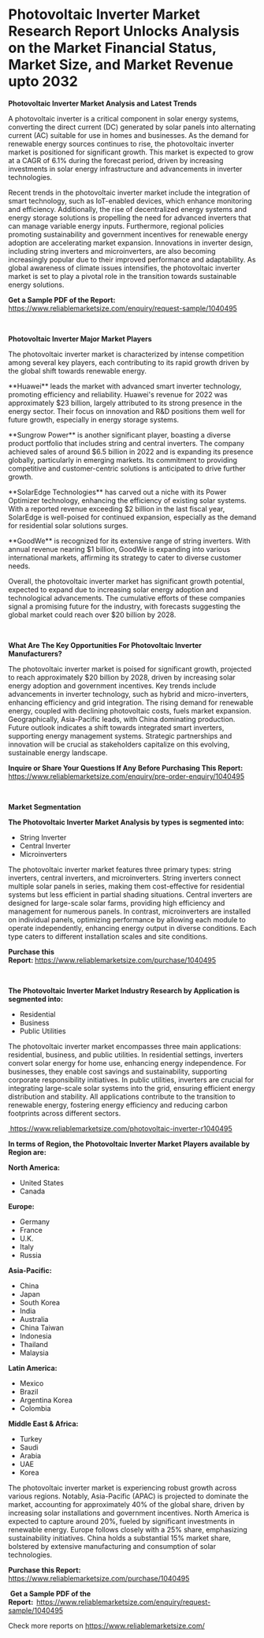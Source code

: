 <p><h1>Photovoltaic Inverter Market Research Report Unlocks Analysis on the Market Financial Status, Market Size, and Market Revenue upto 2032</h1></p><p><strong>Photovoltaic Inverter Market Analysis and Latest Trends</strong></p>
<p><p>A photovoltaic inverter is a critical component in solar energy systems, converting the direct current (DC) generated by solar panels into alternating current (AC) suitable for use in homes and businesses. As the demand for renewable energy sources continues to rise, the photovoltaic inverter market is positioned for significant growth. This market is expected to grow at a CAGR of 6.1% during the forecast period, driven by increasing investments in solar energy infrastructure and advancements in inverter technologies.</p><p>Recent trends in the photovoltaic inverter market include the integration of smart technology, such as IoT-enabled devices, which enhance monitoring and efficiency. Additionally, the rise of decentralized energy systems and energy storage solutions is propelling the need for advanced inverters that can manage variable energy inputs. Furthermore, regional policies promoting sustainability and government incentives for renewable energy adoption are accelerating market expansion. Innovations in inverter design, including string inverters and microinverters, are also becoming increasingly popular due to their improved performance and adaptability. As global awareness of climate issues intensifies, the photovoltaic inverter market is set to play a pivotal role in the transition towards sustainable energy solutions.</p></p>
<p><strong>Get a Sample PDF of the Report:&nbsp;</strong> <a href="https://www.reliablemarketsize.com/enquiry/request-sample/1040495?utm_campaign=3536&utm_medium=2&utm_source=Github&utm_content=ia&utm_term=06042025&utm_id=photovoltaic-inverter">https://www.reliablemarketsize.com/enquiry/request-sample/1040495</a></p>
<p>&nbsp;</p>
<p><strong>Photovoltaic Inverter Major Market Players</strong></p>
<p><p>The photovoltaic inverter market is characterized by intense competition among several key players, each contributing to its rapid growth driven by the global shift towards renewable energy.</p><p>**Huawei** leads the market with advanced smart inverter technology, promoting efficiency and reliability. Huawei's revenue for 2022 was approximately $23 billion, largely attributed to its strong presence in the energy sector. Their focus on innovation and R&D positions them well for future growth, especially in energy storage systems.</p><p>**Sungrow Power** is another significant player, boasting a diverse product portfolio that includes string and central inverters. The company achieved sales of around $6.5 billion in 2022 and is expanding its presence globally, particularly in emerging markets. Its commitment to providing competitive and customer-centric solutions is anticipated to drive further growth.</p><p>**SolarEdge Technologies** has carved out a niche with its Power Optimizer technology, enhancing the efficiency of existing solar systems. With a reported revenue exceeding $2 billion in the last fiscal year, SolarEdge is well-poised for continued expansion, especially as the demand for residential solar solutions surges.</p><p>**GoodWe** is recognized for its extensive range of string inverters. With annual revenue nearing $1 billion, GoodWe is expanding into various international markets, affirming its strategy to cater to diverse customer needs.</p><p>Overall, the photovoltaic inverter market has significant growth potential, expected to expand due to increasing solar energy adoption and technological advancements. The cumulative efforts of these companies signal a promising future for the industry, with forecasts suggesting the global market could reach over $20 billion by 2028.</p></p>
<p>&nbsp;</p>
<p><strong>What Are The Key Opportunities For Photovoltaic Inverter Manufacturers?</strong></p>
<p><p>The photovoltaic inverter market is poised for significant growth, projected to reach approximately $20 billion by 2028, driven by increasing solar energy adoption and government incentives. Key trends include advancements in inverter technology, such as hybrid and micro-inverters, enhancing efficiency and grid integration. The rising demand for renewable energy, coupled with declining photovoltaic costs, fuels market expansion. Geographically, Asia-Pacific leads, with China dominating production. Future outlook indicates a shift towards integrated smart inverters, supporting energy management systems. Strategic partnerships and innovation will be crucial as stakeholders capitalize on this evolving, sustainable energy landscape.</p></p>
<p><strong>Inquire or Share Your Questions If Any Before Purchasing This Report:</strong> <a href="https://www.reliablemarketsize.com/enquiry/pre-order-enquiry/1040495?utm_campaign=3536&utm_medium=2&utm_source=Github&utm_content=ia&utm_term=06042025&utm_id=photovoltaic-inverter">https://www.reliablemarketsize.com/enquiry/pre-order-enquiry/1040495</a></p>
<p>&nbsp;</p>
<p><strong>Market Segmentation</strong></p>
<p><strong>The Photovoltaic Inverter Market Analysis by types is segmented into:</strong></p>
<p><ul><li>String Inverter</li><li>Central Inverter</li><li>Microinverters</li></ul></p>
<p><p>The photovoltaic inverter market features three primary types: string inverters, central inverters, and microinverters. String inverters connect multiple solar panels in series, making them cost-effective for residential systems but less efficient in partial shading situations. Central inverters are designed for large-scale solar farms, providing high efficiency and management for numerous panels. In contrast, microinverters are installed on individual panels, optimizing performance by allowing each module to operate independently, enhancing energy output in diverse conditions. Each type caters to different installation scales and site conditions.</p></p>
<p><strong>Purchase this Report:&nbsp;</strong><a href="https://www.reliablemarketsize.com/purchase/1040495?utm_campaign=3536&utm_medium=2&utm_source=Github&utm_content=ia&utm_term=06042025&utm_id=photovoltaic-inverter">https://www.reliablemarketsize.com/purchase/1040495</a></p>
<p>&nbsp;</p>
<p><strong>The Photovoltaic Inverter Market Industry Research by Application is segmented into:</strong></p>
<p><ul><li>Residential</li><li>Business</li><li>Public Utilities</li></ul></p>
<p><p>The photovoltaic inverter market encompasses three main applications: residential, business, and public utilities. In residential settings, inverters convert solar energy for home use, enhancing energy independence. For businesses, they enable cost savings and sustainability, supporting corporate responsibility initiatives. In public utilities, inverters are crucial for integrating large-scale solar systems into the grid, ensuring efficient energy distribution and stability. All applications contribute to the transition to renewable energy, fostering energy efficiency and reducing carbon footprints across different sectors.</p></p>
<p><a href="https://www.reliablemarketsize.com/photovoltaic-inverter-r1040495?utm_campaign=3536&utm_medium=2&utm_source=Github&utm_content=ia&utm_term=06042025&utm_id=photovoltaic-inverter">&nbsp;https://www.reliablemarketsize.com/photovoltaic-inverter-r1040495</a></p>
<p><strong>In terms of Region, the Photovoltaic Inverter Market Players available by Region are:</strong></p>
<p>
    <p> <strong> North America: </strong>
        <ul>
            <li>United States</li>
            <li>Canada</li>
        </ul>
        </p> 
    <p> <strong> Europe: </strong>
        <ul>
            <li>Germany</li>
            <li>France</li>
            <li>U.K.</li>
            <li>Italy</li>
            <li>Russia</li>
        </ul>
        </p> 
    <p> <strong> Asia-Pacific: </strong>
        <ul>
            <li>China</li>
            <li>Japan</li>
            <li>South Korea</li>
            <li>India</li>
            <li>Australia</li>
            <li>China Taiwan</li>
            <li>Indonesia</li>
            <li>Thailand</li>
            <li>Malaysia</li>
        </ul>
        </p> 
    <p> <strong> Latin America: </strong>
        <ul>
            <li>Mexico</li>
            <li>Brazil</li>
            <li>Argentina Korea</li>
            <li>Colombia</li>
        </ul>
        </p> 
    <p> <strong> Middle East & Africa: </strong>
        <ul>
            <li>Turkey</li>
            <li>Saudi</li>
            <li>Arabia</li>
            <li>UAE</li>
            <li>Korea</li>
        </ul>
    </p>
    </p>
<p><p>The photovoltaic inverter market is experiencing robust growth across various regions. Notably, Asia-Pacific (APAC) is projected to dominate the market, accounting for approximately 40% of the global share, driven by increasing solar installations and government incentives. North America is expected to capture around 20%, fueled by significant investments in renewable energy. Europe follows closely with a 25% share, emphasizing sustainability initiatives. China holds a substantial 15% market share, bolstered by extensive manufacturing and consumption of solar technologies.</p></p>
<p><strong>Purchase this Report: </strong><a href="https://www.reliablemarketsize.com/purchase/1040495?utm_campaign=3536&utm_medium=2&utm_source=Github&utm_content=ia&utm_term=06042025&utm_id=photovoltaic-inverter">https://www.reliablemarketsize.com/purchase/1040495</a></p>
<p>&nbsp;<strong>Get a Sample PDF of the Report:&nbsp;&nbsp;</strong><a href="https://www.reliablemarketsize.com/enquiry/request-sample/1040495?utm_campaign=3536&utm_medium=2&utm_source=Github&utm_content=ia&utm_term=06042025&utm_id=photovoltaic-inverter">https://www.reliablemarketsize.com/enquiry/request-sample/1040495</a></p>
<p><strong></strong></p>
<p>Check more reports on <a href="https://www.reliablemarketsize.com/?utm_campaign=3536&utm_medium=2&utm_source=Github&utm_content=ia&utm_term=06042025&utm_id=photovoltaic-inverter">https://www.reliablemarketsize.com/</a></p>